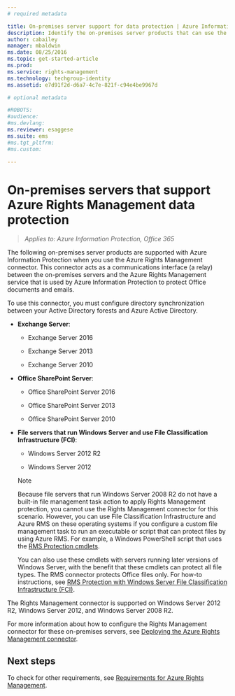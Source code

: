 ```yaml
---
# required metadata

title: On-premises server support for data protection | Azure Information Protection
description: Identify the on-premises server products that can use the Azure Rights Management service from Azure Information Protection, by using the Rights Management connector.
author: cabailey
manager: mbaldwin
ms.date: 08/25/2016
ms.topic: get-started-article
ms.prod:
ms.service: rights-management
ms.technology: techgroup-identity
ms.assetid: e7d91f2d-d6a7-4c7e-821f-c94e4be9967d

# optional metadata

#ROBOTS:
#audience:
#ms.devlang:
ms.reviewer: esaggese
ms.suite: ems
#ms.tgt_pltfrm:
#ms.custom:

---
```



# On-premises servers that support Azure Rights Management data protection

>*Applies to: Azure Information Protection, Office 365*

The following on-premises server products are supported with Azure Information Protection when you use the Azure Rights Management connector. This connector acts as a communications interface (a relay) between the on-premises servers and the Azure Rights Management service that is used by Azure Information Protection to protect Office documents and emails. 

To use this connector, you must configure directory synchronization between your Active Directory forests and Azure Active Directory.

-   **Exchange Server**:

    -   Exchange Server 2016

    -   Exchange Server 2013

    -   Exchange Server 2010

-   **Office SharePoint Server**:

    -   Office SharePoint Server 2016

    -   Office SharePoint Server 2013

    -   Office SharePoint Server 2010

-   **File servers that run Windows Server and use File Classification Infrastructure (FCI)**:

    -   Windows Server 2012 R2

    -   Windows Server 2012

    > [!NOTE]
    > Because file servers that run Windows Server 2008 R2 do not have a built-in file management task action to apply Rights Management protection, you cannot use the Rights Management connector for this scenario. However, you can use File Classification Infrastructure and Azure RMS on these operating systems if you configure a custom file management task to run an executable or script that can protect files by using Azure RMS. For example, a Windows PowerShell script that uses the [RMS Protection cmdlets](https://msdn.microsoft.com/library/azure/mt433195.aspx).
    > 
    > You can also use these cmdlets with servers running later versions of Windows Server, with the benefit that these cmdlets can protect all file types. The RMS connector protects Office files only. For how-to instructions, see [RMS Protection with Windows Server File Classification Infrastructure &#40;FCI&#41;](../rms-client/configure-fci.md).

The Rights Management connector is supported on Windows Server 2012 R2, Windows Server 2012, and Windows Server 2008 R2.

For more information about how to configure the Rights Management connector for these on-premises servers, see [Deploying the Azure Rights Management connector](../deploy-use/deploy-rms-connector.md).

## Next steps
To check for other requirements, see [Requirements for Azure Rights Management](requirements-azure-rms.md).
